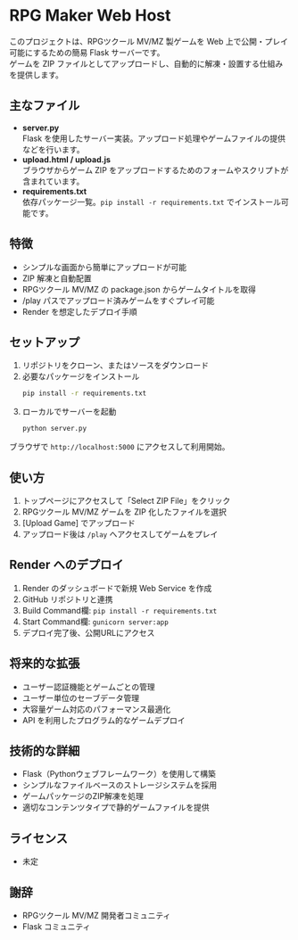# RPG Maker Web Host

このプロジェクトは、RPGツクール MV/MZ 製ゲームを Web 上で公開・プレイ可能にするための簡易 Flask サーバーです。  
ゲームを ZIP ファイルとしてアップロードし、自動的に解凍・設置する仕組みを提供します。

## 主なファイル

- **server.py**  
  Flask を使用したサーバー実装。アップロード処理やゲームファイルの提供などを行います。
- **upload.html / upload.js**  
  ブラウザからゲーム ZIP をアップロードするためのフォームやスクリプトが含まれています。
- **requirements.txt**  
  依存パッケージ一覧。`pip install -r requirements.txt` でインストール可能です。

## 特徴

- シンプルな画面から簡単にアップロードが可能  
- ZIP 解凍と自動配置  
- RPGツクール MV/MZ の package.json からゲームタイトルを取得  
- /play パスでアップロード済みゲームをすぐプレイ可能  
- Render を想定したデプロイ手順

## セットアップ

1. リポジトリをクローン、またはソースをダウンロード  
2. 必要なパッケージをインストール  
   ```bash
   pip install -r requirements.txt
   ```
3. ローカルでサーバーを起動  
   ```bash
   python server.py
   ```

ブラウザで `http://localhost:5000` にアクセスして利用開始。

## 使い方

1. トップページにアクセスして「Select ZIP File」をクリック  
2. RPGツクール MV/MZ ゲームを ZIP 化したファイルを選択  
3. [Upload Game] でアップロード  
4. アップロード後は `/play` へアクセスしてゲームをプレイ

## Render へのデプロイ

1. Render のダッシュボードで新規 Web Service を作成  
2. GitHub リポジトリと連携  
3. Build Command欄: `pip install -r requirements.txt`  
4. Start Command欄: ` gunicorn server:app `  
5. デプロイ完了後、公開URLにアクセス

## 将来的な拡張

- ユーザー認証機能とゲームごとの管理  
- ユーザー単位のセーブデータ管理  
- 大容量ゲーム対応のパフォーマンス最適化  
- API を利用したプログラム的なゲームデプロイ

## 技術的な詳細

- Flask（Pythonウェブフレームワーク）を使用して構築
- シンプルなファイルベースのストレージシステムを採用
- ゲームパッケージのZIP解凍を処理
- 適切なコンテンツタイプで静的ゲームファイルを提供

## ライセンス

- 未定

## 謝辞

- RPGツクール MV/MZ 開発者コミュニティ  
- Flask コミュニティ